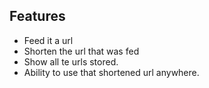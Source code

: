 ## Features

 - Feed it a url
 - Shorten the url that was fed
 - Show all te urls stored.
 - Ability to use that shortened url anywhere.
